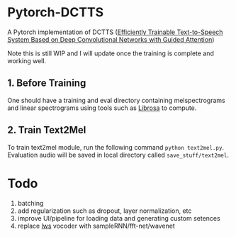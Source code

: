 # Pytorch-DCTTS
A Pytorch implementation of DCTTS ([Efficiently Trainable Text-to-Speech System Based on Deep Convolutional Networks with Guided Attention](https://arxiv.org/abs/1710.08969))

Note this is still WIP and I will update once the training is complete and working well.

## 1. Before Training
One should have a training and eval directory containing melspectrograms and linear spectrograms using tools such as
[Librosa](https://librosa.github.io/librosa/) to compute.

## 2. Train Text2Mel
To train text2mel module, run the following command `python text2mel.py`. Evaluation audio will be saved in local directory called `save_stuff/text2mel`.

# Todo
1. batching
2. add regularization such as dropout, layer normalization, etc
3. improve UI/pipeline for loading data and generating custom setences
4. replace [lws](https://github.com/Jonathan-LeRoux/lws) vocoder with sampleRNN/fft-net/wavenet
